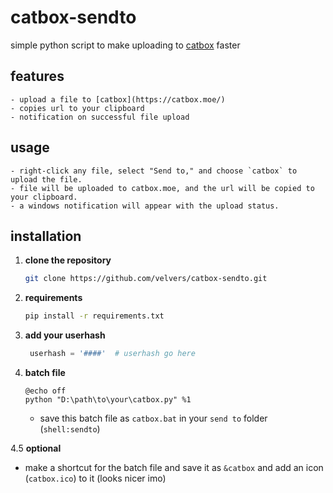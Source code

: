 # catbox-sendto
simple python script to make uploading to [catbox](https://catbox.moe/) faster
## features
    - upload a file to [catbox](https://catbox.moe/)
    - copies url to your clipboard
    - notification on successful file upload
## usage
    - right-click any file, select "Send to," and choose `catbox` to upload the file.
    - file will be uploaded to catbox.moe, and the url will be copied to your clipboard.
    - a windows notification will appear with the upload status.
## installation
1. **clone the repository**
    ```bash
    git clone https://github.com/velvers/catbox-sendto.git
    ```
2. **requirements**
    ```bash
    pip install -r requirements.txt
    ```
3. **add your userhash**
   ```python
    userhash = '####'  # userhash go here
   ```
4. **batch file**
    ```batch
    @echo off
    python "D:\path\to\your\catbox.py" %1
    ```
    - save this batch file as `catbox.bat` in your `send to` folder (`shell:sendto`)

4.5 **optional**
- make a shortcut for the batch file and save it as `&catbox` and add an icon (`catbox.ico`) to it (looks nicer imo)
